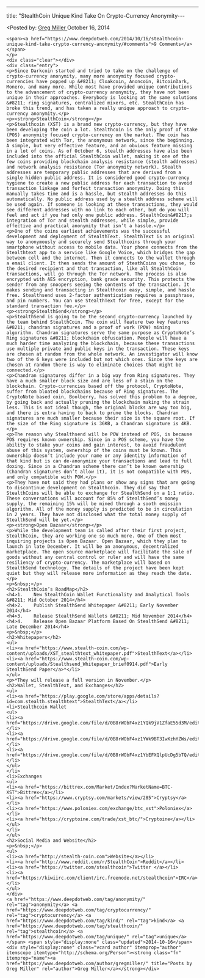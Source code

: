 ---
title: "StealthCoin Unique Kind Take On Crypto-Currency Anonymity---

<article class="post-listing post-7330 post type-post status-publish format-standard has-post-thumbnail hentry  tag-anonymity tag-cryptocurrency tag-kind tag-stealthcoin tag-unique">
<<span>Posted by: <a href="https://www.deepdotweb.com/author/gregmiller/" title="">Greg Miller </a></span>
    <span>October 16, 2014</span>
    
    <span><a href="https://www.deepdotweb.com/2014/10/16/stealthcoin-unique-kind-take-crypto-currency-anonymity/#comments">9 Comments</a></span>
    </p>
    <div class="clear"></div>
    <div class="entry">
    <p>Since Darkcoin started and tried to take on the challenge of crypto-currency anonymity, many more anonymity focused crypto-currencies have popped up &#8211; Cloakcoin, Anoncoin, BitcoinDark, Monero, and many more. While most have provided unique contributions to the advancement of crypto-currency anonymity, they have not been unique in their approaches. Everybody is looking at the same solutions &#8211; ring signatures, centralized mixers, etc. StealthCoin has broke this trend, and has taken a really unique approach to crypto-currency anonymity.</p>
    <p><strong>StealthCoin</strong></p>
    <p>Stealthcoin (XST) is a brand new crypto-currency, but they have been developing the coin a lot. Stealthcoin is the only proof of stake (POS) anonymity focused crypto-currency on the market. The coin has been integrated with Tor, the anonymous network, since the beginning. A simple, but very effective feature, and an obvious feature missing in a lot of coins. As of October 6, stealth addresses have also been included into the official StealthCoin wallet, making it one of the few coins providing blockchain analysis resistance (stealth addresses) and network analysis resistance (Tor anonymity network). Stealth addresses are temporary public addresses that are derived from a single hidden public address. It is considered good crypto-currency hygiene to create a new public address for each transaction to avoid transaction linkage and forfeit transaction anonymity. Doing this manually takes time and is a hassle, but stealth addresses do this automatically. No public address used by a stealth address scheme will be used again. If someone is looking at these transactions, they would see different addresses with no link to each other, but do you will feel and act if you had only one public address. StealthCoin&#8217;s integration of Tor and stealth addresses, while simple, provide effective and practical anonymity that isn’t a hassle.</p>
    <p>One of the coins earliest achievements was the successful development and deployment of StealthText. StealthText is an original way to anonymously and securely send Stealthcoins through your smartphone without access to mobile data. Your phone connects from the Stealthtext app to a service like Google Voice, which bridges the gap between cell and the internet. Then it connects to the wallet through a email client. It then sends the amount of SteathCoins you chose, to the desired recipient and that transaction, like all StealthCoin transactions, will go through the Tor network. The process is also encrypted with AES encryption, bank grade security. This protects the sender from any snoopers seeing the contents of the transaction. It makes sending and transacting in Stealthcoin easy, simple, and hassle free. Stealthsend uses 2-factor authentication requires a passphrase, and pin numbers. You can use StealthText for free, except for the standard transaction fee.</p>
    <p><strong>StealthSend</strong></p>
    <p>StealthSend is going to be the second crypto-currency launched by the team behind StealthCoin. The coin will feature two key features &#8211; chandran signatures and a proof of work (POW) mining algorithm. Chandran signatures serve the same purpose as CryptoNote’s Ring signatures &#8211; blockchain obfuscation. People will have a much harder time analyzing the blockchain, because these transactions use multiple private and public keys in the transaction. These keys are chosen at random from the whole network. An investigator will know two of the 6 keys were included but not which ones. Since the keys are chosen at random there is way to eliminate choices that might be connected.</p>
    <p>Chandran signatures differ in a big way from Ring signatures. They have a much smaller block size and are less of a stain on the blockchain. Crypto-currencies based off the protocol, CryptoNote, suffer from bloated blockchains because of Ring signatures. The CryptoNote based coin, Boolberry, has solved this problem to a degree, by going back and actually pruning the blockchain making the strain less. This is not ideal though, the original blocks are way too big, and there is extra having to back to prune the blocks. Chandran signatures are much smaller because their size is the square root. If the size of the Ring signature is 36KB, a Chandran signature is 4KB.</p>
    <p>The reason why Stealthsend will be POW instead of POS, is because POS requires known ownership. Since in a POS scheme, you have the ability to stake your coins and gain interest, to avoid fraudulent abuse of this system, ownership of the coins must be known. This ownership doesn’t include your name or any identity information of that kind but is can de-anonymize your transactions and lead to full doxing. Since in a Chandran scheme there can’t be known ownership (Chandran signatures don’t allow it), it is not compatible with POS, and only compatible with POW.</p>
    <p>They have not said they had plans or show any signs that are going to discontinue development on Stealthcoin. They did say that StealthCoins will be able to exchange for StealthSend on a 1:1 ratio. These conversations will account for 85% of StealthSend’s money supply, the remaining 15% will be mined through a sooth emission algorithm. All of the money supply is predicted to be in circulation in 2 years. They have not disclosed what the total money supply of StealthSend will be yet.</p>
    <p><strong>Open Bazaar</strong></p>
    <p>While the development team is called after their first project, StealthCoin, they are working one so much more. One of them most inquiring projects is Open Bazaar. Open Bazaar, which they plan to launch in late December. It will be an anonymous, decentralized marketplace. The open source marketplace will facilitate the sale of goods without any central control or ruler and will have the same resiliency of crypto-currency. The marketplace will based on StealthSend technology. The details of the project have been kept quiet but they will release more information as they reach the date.</p>
    <p>&nbsp;</p>
    <h2>StealthCoin’s RoadMap</h2>
    <h4>1.    New StealthCoin Wallet Functionality and Analytical Tools &#8211; Mid October 2014</h4>
    <h4>2.    Publish StealthSend Whitepaper &#8211; Early November 2014</h4>
    <h4>3.    Release StealthSend Wallets &#8211; Mid November 2014</h4>
    <h4>4.    Release Open Bazaar Platform Based On StealthSend &#8211; Late December 2014</h4>
    <p>&nbsp;</p>
    <h2>Whitepapers</h2>
    <ul>
    <li><a href="https://www.stealth-coin.com/wp-content/uploads/XST_stealthtext_whitepaper.pdf">StealthText</a></li>
    <li><a href="https://www.stealth-coin.com/wp-content/uploads/Stealthsend_Whitepaper_brief0914.pdf">Early StealthSend Paper</a>*</li>
    </ul>
    <p>*They will release a full version in November.</p>
    <h2>Wallet, StealthText, and Exchanges</h2>
    <ul>
    <li><a href="https://play.google.com/store/apps/details?id=com.stealth.stealthtext">StealthText</a></li>
    <li>Stealthcoin Wallet
    <ul>
    <li><a href="https://drive.google.com/file/d/0B8rWObF4xz1YQk9jV1ZfaE55d3M/edit">Linux</a></li>
    <li><a href="https://drive.google.com/file/d/0B8rWObF4xz1YWk9BT3IwXzhYZWs/edit">OSX</a></li>
    <li><a href="https://drive.google.com/file/d/0B8rWObF4xz1YbEFXQlpUcDg5bTQ/edit">Windows</a></li>
    </ul>
    </li>
    <li>Exchanges
    <ul>
    <li><a href="https://bittrex.com/Market/Index?MarketName=BTC-XST">Bittrex</a></li>
    <li><a href="https://www.cryptsy.com/markets/view/285">Cryptsy</a></li>
    <li><a href="https://www.poloniex.com/exchange/btc_xst">Poloniex</a></li>
    <li><a href="https://cryptoine.com/trade/xst_btc/">Cryptoine</a></li>
    </ul>
    </li>
    </ul>
    <h2>Social Media and Website</h2>
    <p>&nbsp;</p>
    <ul>
    <li><a href="http://stealth-coin.com">Website</a></li>
    <li><a href="http://www.reddit.com/r/StealthCoin">Reddit</a></li>
    <li><a href="https://twitter.com/stealthcoin">Twitter </a></li>
    <li><a href="https://kiwiirc.com/client/irc.freenode.net/stealthcoin">IRC</a></li>
    </ul>
    </div>
    <a href="https://www.deepdotweb.com/tag/anonymity/" rel="tag">anonymity</a> <a href="https://www.deepdotweb.com/tag/cryptocurrency/" rel="tag">cryptocurrency</a> <a href="https://www.deepdotweb.com/tag/kind/" rel="tag">kind</a> <a href="https://www.deepdotweb.com/tag/stealthcoin/" rel="tag">stealthcoin</a> <a href="https://www.deepdotweb.com/tag/unique/" rel="tag">unique</a></span> <span style="display:none" class="updated">2014-10-16</span>
    <div style="display:none" class="vcard author" itemprop="author" itemscope itemtype="http://schema.org/Person"><strong class="fn" itemprop="name"><a href="https://www.deepdotweb.com/author/gregmiller/" title="Posts by Greg Miller" rel="author">Greg Miller</a></strong></div>
    
